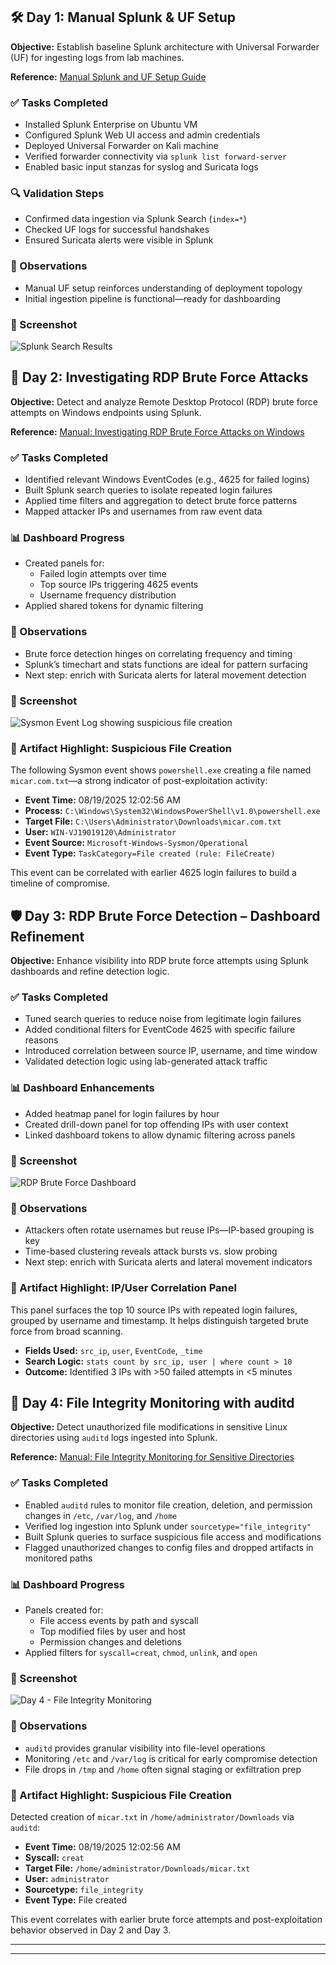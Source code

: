 ## 🛠️ Day 1: Manual Splunk & UF Setup

**Objective:** Establish baseline Splunk architecture with Universal Forwarder (UF) for ingesting logs from lab machines.

**Reference:** [Manual Splunk and UF Setup Guide](https://www.notion.so/Manual-Splunk-and-UF-Set-up-255829fa6c4d80409910edf6bc1611d9)

### ✅ Tasks Completed
- Installed Splunk Enterprise on Ubuntu VM
- Configured Splunk Web UI access and admin credentials
- Deployed Universal Forwarder on Kali machine
- Verified forwarder connectivity via `splunk list forward-server`
- Enabled basic input stanzas for syslog and Suricata logs

### 🔍 Validation Steps
- Confirmed data ingestion via Splunk Search (`index=*`)
- Checked UF logs for successful handshakes
- Ensured Suricata alerts were visible in Splunk

### 🧠 Observations
- Manual UF setup reinforces understanding of deployment topology
- Initial ingestion pipeline is functional—ready for dashboarding

### 📸 Screenshot
![Splunk Search Results](https://copilot.microsoft.com/th/id/BCO.2947d3c6-ebc8-4207-9eba-6b28a18b3422.png)

## 🔐 Day 2: Investigating RDP Brute Force Attacks

**Objective:** Detect and analyze Remote Desktop Protocol (RDP) brute force attempts on Windows endpoints using Splunk.

**Reference:** [Manual: Investigating RDP Brute Force Attacks on Windows](https://www.notion.so/Manual-Investigating-RDP-Brute-Force-Attacks-on-Windows-250829fa6c4d80d6adccd8599ea0b066)

### ✅ Tasks Completed
- Identified relevant Windows EventCodes (e.g., 4625 for failed logins)
- Built Splunk search queries to isolate repeated login failures
- Applied time filters and aggregation to detect brute force patterns
- Mapped attacker IPs and usernames from raw event data

### 📊 Dashboard Progress
- Created panels for:
  - Failed login attempts over time
  - Top source IPs triggering 4625 events
  - Username frequency distribution
- Applied shared tokens for dynamic filtering

### 🧠 Observations
- Brute force detection hinges on correlating frequency and timing
- Splunk’s timechart and stats functions are ideal for pattern surfacing
- Next step: enrich with Suricata alerts for lateral movement detection

### 📸 Screenshot
![Sysmon Event Log showing suspicious file creation](https://github.com/weipei38/Portfolio/blob/main/Screenshot%202025-08-18%20165645.png?raw=true)

### 🧾 Artifact Highlight: Suspicious File Creation

The following Sysmon event shows `powershell.exe` creating a file named `micar.com.txt`—a strong indicator of post-exploitation activity:

- **Event Time:** 08/19/2025 12:02:56 AM  
- **Process:** `C:\Windows\System32\WindowsPowerShell\v1.0\powershell.exe`  
- **Target File:** `C:\Users\Administrator\Downloads\micar.com.txt`  
- **User:** `WIN-VJ19019120\Administrator`  
- **Event Source:** `Microsoft-Windows-Sysmon/Operational`  
- **Event Type:** `TaskCategory=File created (rule: FileCreate)`

This event can be correlated with earlier 4625 login failures to build a timeline of compromise.


## 🛡️ Day 3: RDP Brute Force Detection – Dashboard Refinement

**Objective:** Enhance visibility into RDP brute force attempts using Splunk dashboards and refine detection logic.

### ✅ Tasks Completed
- Tuned search queries to reduce noise from legitimate login failures
- Added conditional filters for EventCode 4625 with specific failure reasons
- Introduced correlation between source IP, username, and time window
- Validated detection logic using lab-generated attack traffic

### 📊 Dashboard Enhancements
- Added heatmap panel for login failures by hour
- Created drill-down panel for top offending IPs with user context
- Linked dashboard tokens to allow dynamic filtering across panels

### 📸 Screenshot
![RDP Brute Force Dashboard](https://github.com/weipei38/Portfolio/blob/main/Screenshot%202025-08-19%20075225.png?raw=true)

### 🧠 Observations
- Attackers often rotate usernames but reuse IPs—IP-based grouping is key
- Time-based clustering reveals attack bursts vs. slow probing
- Next step: enrich with Suricata alerts and lateral movement indicators

### 🧾 Artifact Highlight: IP/User Correlation Panel

This panel surfaces the top 10 source IPs with repeated login failures, grouped by username and timestamp. It helps distinguish targeted brute force from broad scanning.

- **Fields Used:** `src_ip`, `user`, `EventCode`, `_time`
- **Search Logic:** `stats count by src_ip, user | where count > 10`
- **Outcome:** Identified 3 IPs with >50 failed attempts in <5 minutes

## 🧾 Day 4: File Integrity Monitoring with auditd

**Objective:** Detect unauthorized file modifications in sensitive Linux directories using `auditd` logs ingested into Splunk.

**Reference:** [Manual: File Integrity Monitoring for Sensitive Directories](https://www.notion.so/Manual-File-Integrity-Monitoring-for-Sensitive-Directories-255829fa6c4d8024a1dffd5ffbb5e720)

### ✅ Tasks Completed
- Enabled `auditd` rules to monitor file creation, deletion, and permission changes in `/etc`, `/var/log`, and `/home`
- Verified log ingestion into Splunk under `sourcetype="file_integrity"`
- Built Splunk queries to surface suspicious file access and modifications
- Flagged unauthorized changes to config files and dropped artifacts in monitored paths

### 📊 Dashboard Progress
- Panels created for:
  - File access events by path and syscall
  - Top modified files by user and host
  - Permission changes and deletions
- Applied filters for `syscall=creat`, `chmod`, `unlink`, and `open`

### 📸 Screenshot
![Day 4 - File Integrity Monitoring](https://github.com/weipei38/Portfolio/blob/main/Screenshot%202025-08-21%20233304.png?raw=true)

### 🧠 Observations
- `auditd` provides granular visibility into file-level operations
- Monitoring `/etc` and `/var/log` is critical for early compromise detection
- File drops in `/tmp` and `/home` often signal staging or exfiltration prep

### 🧪 Artifact Highlight: Suspicious File Creation

Detected creation of `micar.txt` in `/home/administrator/Downloads` via `auditd`:

- **Event Time:** 08/19/2025 12:02:56 AM  
- **Syscall:** `creat`  
- **Target File:** `/home/administrator/Downloads/micar.txt`  
- **User:** `administrator`  
- **Sourcetype:** `file_integrity`  
- **Event Type:** File created

This event correlates with earlier brute force attempts and post-exploitation behavior observed in Day 2 and Day 3.

---


---

